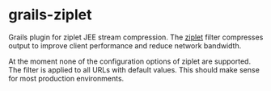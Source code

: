 grails-ziplet
=============

Grails plugin for ziplet JEE stream compression. The [ziplet](https://github.com/ziplet/ziplet) filter
compresses output to improve client performance and reduce network bandwidth.

At the moment none of the configuration options of ziplet are supported. The filter is applied to all URLs
with default values. This should make sense for most production environments.
